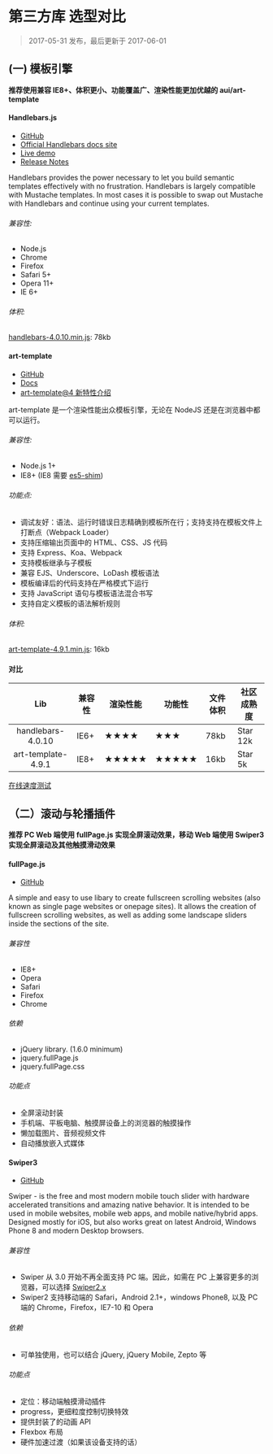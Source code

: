 第三方库 选型对比
===

> 2017-05-31 发布，最后更新于 2017-06-01

## (一) 模板引擎

**推荐使用兼容 IE8+、体积更小、功能覆盖广、渲染性能更加优越的 aui/art-template**

#### Handlebars.js

* [GitHub](https://github.com/wycats/handlebars.js)
* [Official Handlebars docs site](http://handlebarsjs.com/)
* [Live demo](http://tryhandlebarsjs.com/)
* [Release Notes](https://github.com/wycats/handlebars.js/blob/master/release-notes.md)

Handlebars provides the power necessary to let you build semantic templates effectively with no frustration. Handlebars is largely compatible with Mustache templates. In most cases it is possible to swap out Mustache with Handlebars and continue using your current templates.

###### 兼容性:

* Node.js
* Chrome
* Firefox
* Safari 5+
* Opera 11+
* IE 6+

###### 体积:

[handlebars-4.0.10.min.js](https://cdnjs.cloudflare.com/ajax/libs/handlebars.js/4.0.10/handlebars.min.js): 78kb

#### art-template

* [GitHub](https://github.com/aui/art-template)
* [Docs](https://aui.github.io/art-template/)
* [art-template@4 新特性介绍](https://github.com/aui/art-template/issues/369)

art-template 是一个渲染性能出众模板引擎，无论在 NodeJS 还是在浏览器中都可以运行。

###### 兼容性:

* Node.js 1+
* IE8+ (IE8 需要 [es5-shim](https://github.com/es-shims/es5-shim))

###### 功能点:

* 调试友好：语法、运行时错误日志精确到模板所在行；支持支持在模板文件上打断点（Webpack Loader）
* 支持压缩输出页面中的 HTML、CSS、JS 代码
* 支持 Express、Koa、Webpack
* 支持模板继承与子模板
* 兼容 EJS、Underscore、LoDash 模板语法
* 模板编译后的代码支持在严格模式下运行
* 支持 JavaScript 语句与模板语法混合书写
* 支持自定义模板的语法解析规则

###### 体积:

[art-template-4.9.1.min.js](https://raw.githubusercontent.com/aui/art-template/master/lib/template-web.js): 16kb

#### 对比

|Lib|兼容性|渲染性能|功能性|文件体积|社区成熟度|
|:----:|----|----|----|----|----|
|handlebars-4.0.10|IE6+|★★★★|★★★|78kb|Star 12k|
|art-template-4.9.1|IE8+|★★★★★|★★★★★|16kb|Star 5k|

[在线速度测试](https://aui.github.io/art-template/rendering-test/)

## （二）滚动与轮播插件

**推荐 PC Web 端使用 fullPage.js 实现全屏滚动效果，移动 Web 端使用 Swiper3 实现全屏滚动及其他触摸滑动效果**

#### fullPage.js

* [GitHub](https://github.com/alvarotrigo/fullPage.js)

A simple and easy to use libary to create fullscreen scrolling websites (also known as single page websites or onepage sites). It allows the creation of fullscreen scrolling websites, as well as adding some landscape sliders inside the sections of the site.

###### 兼容性

* IE8+
* Opera
* Safari
* Firefox
* Chrome

###### 依赖

* jQuery library. (1.6.0 minimum)
* jquery.fullPage.js
* jquery.fullPage.css

###### 功能点

* 全屏滚动封装
* 手机端、平板电脑、触摸屏设备上的浏览器的触摸操作
* 懒加载图片、音频视频文件
* 自动播放嵌入式媒体

#### Swiper3

* [GitHub](https://github.com/nolimits4web/Swiper)

Swiper - is the free and most modern mobile touch slider with hardware accelerated transitions and amazing native behavior. It is intended to be used in mobile websites, mobile web apps, and mobile native/hybrid apps. Designed mostly for iOS, but also works great on latest Android, Windows Phone 8 and modern Desktop browsers.

###### 兼容性

* Swiper 从 3.0 开始不再全面支持 PC 端。因此，如需在 PC 上兼容更多的浏览器，可以选择 [Swiper2.x](http://2.swiper.com.cn/)
* Swiper2 支持移动端的 Safari，Android 2.1+，windows Phone8, 以及 PC 端的 Chrome，Firefox，IE7-10 和 Opera

###### 依赖

* 可单独使用，也可以结合 jQuery, jQuery Mobile, Zepto 等

###### 功能点

* 定位：移动端触摸滑动插件
* progress，更细粒度控制切换特效
* 提供封装了的动画 API
* Flexbox 布局
* 硬件加速过渡（如果该设备支持的话）
